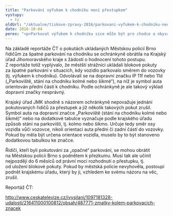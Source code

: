 ```yaml
---
title: "Parkování výfukem k chodníku není přestupkem"
vystupy:
  - tz
oldUrl: "/aktualne/tiskove-zpravy-2016/parkovani-vyfukem-k-chodniku-neni-prestupkem"
date: 2016-10-04
perex: "<p>Parkovat výfukem k chodníku sice může být pro chodce a obyvatele přilehlých domů nepříjemné, ale nejde o dopravní přestupek. Mohlo by to být přestupek pouze v případě, pokud by byl směr parkování přímo stanoven dodatkovou tabulkou k dopravní značce. Proti blokové pokutě za „špatný“ směr auta při parkování je možné se bránit do šesti měsíců od jejího uložení.</p>"
---
```


<!-- imported from the old website -->

<p>Na základě reportáže ČT o pokutách ukládaných Městskou policií Brno řidičům za špatné parkování na chodníku se ochránkyně obrátila na Krajský úřad Jihomoravského kraje s žádostí o hodnocení tohoto postupu. Z reportáže totiž vyplývalo, že městští strážníci ukládali blokové pokuty za špatné parkování v situacích, kdy vozidlo parkovalo směrem do vozovky (tj. výfukem k chodníku). Odvolávali se na dopravní značku IP 11f nebo 11d („Parkoviště, stání na chodníku kolmé nebo šikmé“), na níž je symbol auta orientován přední částí k chodníku. Podle ochránkyně je ale takový výklad dopravní značky nesprávný.</p> <p>Krajský úřad JMK shodně s názorem ochránkyně nepovažuje jednání pokutovaných řidičů za přestupek a již několik takových pokut zrušil. Symbol auta na dopravní značce „Parkoviště (stání na chodníku kolmé nebo šikmé)“ nebo na dodatkové tabulce vyznačuje podle krajského úřadu způsob stání na parkovišti, tj. kolmo nebo šikmo. Určuje tedy směr osy vozidla vůči vozovce, nikoli orientaci auta přední či zadní částí do vozovky. Pokud by měla být určena orientace vozidla, muselo by to být stanoveno dodatkovou tabulkou ke značce.</p> <p>Řidiči, kteří byli pokutováni za „opačné“ parkování, se mohou obrátit na Městskou policii Brno s podnětem k přezkumu. Musí tak ale učinit nejpozději do 6 měsíců od právní moci rozhodnutí o přestupku, tj. od uložení blokové pokuty. Pokud by městská policie nevyhověla, postoupí podnět krajskému úřadu, který by ji, vzhledem ke svému názoru na věc, zrušil.</p> <p>Reportáž ČT: </p> <a title="Otevření do nového okna" href="http://www.ceskatelevize.cz/ivysilani/1097181328-udalosti/216411000100812/obsah/487771-zmatky-kolem-parkovacich-znacek" target="_blank">http://www.ceskatelevize.cz/ivysilani/1097181328-udalosti/216411000100812/obsah/487771-zmatky-kolem-parkovacich-znacek</a> 
